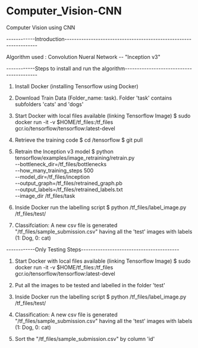 # Computer_Vision-CNN
Computer Vision using CNN

------------Introduction------------------------------------------------------------------

Algorithm used : Convolution Nueral Network -- "Inception v3"

------------Steps to install and run the algorithm-----------------------------------------

1. Install Docker (installing Tensorflow using Docker)
2. Download Train Data (Folder_name: task). Folder 'task' contains subfolders 'cats' and 'dogs'
3. Start Docker with local files available (linking Tensorflow Image)
	$ sudo docker run -it -v $HOME/tf_files:/tf_files  gcr.io/tensorflow/tensorflow:latest-devel 

4. Retrieve the training code
	$ cd /tensorflow
	$ git pull

5. Retrain the Inception v3 model
	$ python tensorflow/examples/image_retraining/retrain.py \
	  --bottleneck_dir=/tf_files/bottlenecks \
	  --how_many_training_steps 500 \
	  --model_dir=/tf_files/inception \
	  --output_graph=/tf_files/retrained_graph.pb \
	  --output_labels=/tf_files/retrained_labels.txt \
	  --image_dir /tf_files/task

6. Inside Docker run the labelling script
	$ python /tf_files/label_image.py /tf_files/test/

7. Classifciation: A new csv file is generated "/tf_files/sample_submission.csv" having all the 'test' images with labels (1: Dog, 0: cat)

------------Only Testing Steps-----------------------------------------

1. Start Docker with local files available (linking Tensorflow Image)
	$ sudo docker run -it -v $HOME/tf_files:/tf_files  gcr.io/tensorflow/tensorflow:latest-devel 

2. Put all the images to be tested and labelled in the folder 'test'

3. Inside Docker run the labelling script
	$ python /tf_files/label_image.py /tf_files/test/

4. Classification: A new csv file is generated "/tf_files/sample_submission.csv" having all the 'test' images with labels (1: Dog, 0: cat)
5. Sort the "/tf_files/sample_submission.csv" by column 'id'
